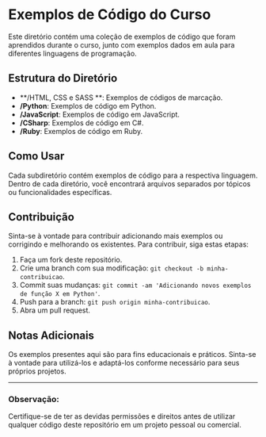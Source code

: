 # Exemplos de Código do Curso

Este diretório contém uma coleção de exemplos de código que foram aprendidos durante o curso, junto com exemplos dados em aula para diferentes linguagens de programação.

## Estrutura do Diretório
- **/HTML, CSS e SASS **: Exemplos de códigos de marcação.
- **/Python**: Exemplos de código em Python.
- **/JavaScript**: Exemplos de código em JavaScript.
- **/CSharp**: Exemplos de código em C#.
- **/Ruby**: Exemplos de código em Ruby.

## Como Usar

Cada subdiretório contém exemplos de código para a respectiva linguagem. Dentro de cada diretório, você encontrará arquivos separados por tópicos ou funcionalidades específicas. 

## Contribuição

Sinta-se à vontade para contribuir adicionando mais exemplos ou corrigindo e melhorando os existentes. Para contribuir, siga estas etapas:

1. Faça um fork deste repositório.
2. Crie uma branch com sua modificação: `git checkout -b minha-contribuicao`.
3. Commit suas mudanças: `git commit -am 'Adicionando novos exemplos de função X em Python'`.
4. Push para a branch: `git push origin minha-contribuicao`.
5. Abra um pull request.

## Notas Adicionais

Os exemplos presentes aqui são para fins educacionais e práticos. Sinta-se à vontade para utilizá-los e adaptá-los conforme necessário para seus próprios projetos.

---

### Observação:

Certifique-se de ter as devidas permissões e direitos antes de utilizar qualquer código deste repositório em um projeto pessoal ou comercial.
